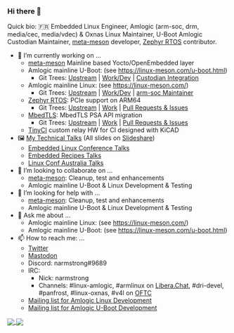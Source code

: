 ### Hi there 👋

Quick bio: :fr: Embedded Linux Engineer, Amlogic (arm-soc, drm, media/cec, media/vdec) & Oxnas Linux Maintainer, U-Boot Amlogic Custodian Maintainer, [meta-meson](https://github.com/superna9999/meta-meson) developer, [Zephyr RTOS](https://github.com/zephyrproject-rtos/zephyr) contributor.

- 🔭 I’m currently working on ...
  - [meta-meson](https://github.com/superna9999/meta-meson) Mainline based Yocto/OpenEmbedded layer
  - Amlogic mainline U-Boot: (see https://linux-meson.com/u-boot.html)
    - Git Trees: [Upstream](https://github.com/u-boot/u-boot) | [Work/Dev](https://github.com/superna9999/u-boot) | [Custodian Integration](https://source.denx.de/u-boot/custodians/u-boot-amlogic)
  - Amlogic mainline Linux: (see https://linux-meson.com/)
    - Git Trees: [Upstream](https://github.com/torvalds/linux) | [Work/Dev](https://github.com/superna9999/linux) | [arm-soc Maintainer](https://git.kernel.org/pub/scm/linux/kernel/git/amlogic/linux.git/)
  - [Zephyr RTOS](https://github.com/zephyrproject-rtos/zephyr): PCIe support on ARM64
    - Git Trees: [Upstream](https://github.com/zephyrproject-rtos/zephyr) | [Work](https://github.com/superna9999/zephyr) | [Pull Requests & Issues](https://github.com/zephyrproject-rtos/zephyr/issues?q=is%3Aopen+author%3Asuperna9999)
  - [MbedTLS](https://github.com/ARMmbed/mbedtls): MbedTLS PSA API migration
    - Git Trees: [Upstream](https://github.com/ARMmbed/mbedtls) | [Work](https://github.com/superna9999/mbedtls) | [Pull Requests & Issues](https://github.com/ARMmbed/mbedtls/issues?q=is%3Aopen+author%3Asuperna9999)
  - [TinyCI](https://github.com/superna9999/tinyci) custom relay HW for CI designed with KiCAD
- :framed_picture: [My Technical Talks](https://github.com/superna9999/superna9999/wiki/Talks) (All slides on [Slideshare](https://fr.slideshare.net/superna/presentations))
  - [Embedded Linux Conference Talks](https://github.com/superna9999/superna9999/wiki/ELC-Talks)
  - [Embedded Recipes Talks](https://github.com/superna9999/superna9999/wiki/ER-Talks)
  - [Linux Conf Australia Talks](https://github.com/superna9999/superna9999/wiki/LCA-Talks)
- 👯 I’m looking to collaborate on ...
  - [meta-meson](https://github.com/superna9999/meta-meson): Cleanup, test and enhancements
  - Amlogic mainline U-Boot & Linux Development & Testing
- 🤔 I’m looking for help with ...
  - [meta-meson](https://github.com/superna9999/meta-meson): Cleanup, test and enhancements
  - Amlogic mainline U-Boot & Linux Development & Testing
- 💬 Ask me about ...
  - Amlogic mainline Linux: (see https://linux-meson.com/)
  - Amlogic mainline U-Boot: (see https://linux-meson.com/u-boot.html)
- 📫 How to reach me: ...
  - [Twitter](https://twitter.com/superna9999)
  - [Mastodon](https://social.linux.pizza/@superna9999)
  - Discord: narmstrong#9689
  - IRC:
    - Nick: narmstrong
    - Channels: #linux-amlogic, #armlinux on [Libera.Chat](https://libera.chat/), #dri-devel, #panfrost, #linux-oxnas, #v4l on [OFTC](https://www.oftc.net/)
  - [Mailing list for Amlogic Linux Development](http://lists.infradead.org/mailman/listinfo/linux-amlogic)
  - [Mailing list for Amlogic U-Boot Development](https://groups.io/g/u-boot-amlogic)

<!--
**superna9999/superna9999** is a ✨ _special_ ✨ repository because its `README.md` (this file) appears on your GitHub profile.

Here are some ideas to get you started:

- 🔭 I’m currently working on ...
- 🌱 I’m currently learning ...
- 👯 I’m looking to collaborate on ...
- 🤔 I’m looking for help with ...
- 💬 Ask me about ...
- 📫 How to reach me: ...
- 😄 Pronouns: ...
- ⚡ Fun fact: ...
-->

<a href="https://github.com/anuraghazra/github-readme-stats">
  <img align="center" src="https://github-readme-stats.vercel.app/api?username=superna9999&count_private=true&show_icons=true&include_all_commits=yes&hide_rank=yes" />
</a>
<a href="https://github.com/anuraghazra/convoychat">
  <img align="center" src="https://github-readme-stats.vercel.app/api/top-langs/?username=superna9999&layout=compact" />
</a>
